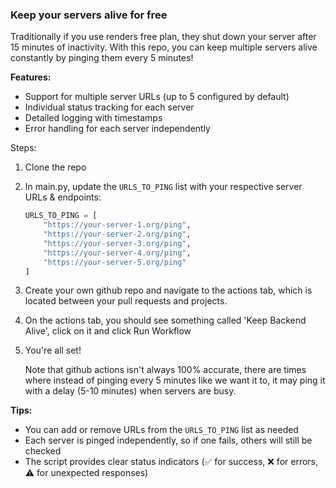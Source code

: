### Keep your servers alive for free

Traditionally if you use renders free plan, they shut down your server after 15 minutes of inactivity. With this repo, you can keep multiple servers alive constantly by pinging them every 5 minutes!

**Features:**
- Support for multiple server URLs (up to 5 configured by default)
- Individual status tracking for each server
- Detailed logging with timestamps
- Error handling for each server independently

Steps:
1. Clone the repo
2. In main.py, update the `URLS_TO_PING` list with your respective server URLs & endpoints:
   ```python
   URLS_TO_PING = [
       "https://your-server-1.org/ping",
       "https://your-server-2.org/ping", 
       "https://your-server-3.org/ping",
       "https://your-server-4.org/ping",
       "https://your-server-5.org/ping"
   ]
   ```
3. Create your own github repo and navigate to the actions tab, which is located between your pull requests and projects.
4. On the actions tab, you should see something called 'Keep Backend Alive', click on it and click Run Workflow
5. You're all set!

   Note that github actions isn't always 100% accurate, there are times where instead of pinging every 5 minutes like we want it to, it may ping it with a delay (5-10 minutes) when servers are busy.

**Tips:**
- You can add or remove URLs from the `URLS_TO_PING` list as needed
- Each server is pinged independently, so if one fails, others will still be checked
- The script provides clear status indicators (✅ for success, ❌ for errors, ⚠️ for unexpected responses)
   
